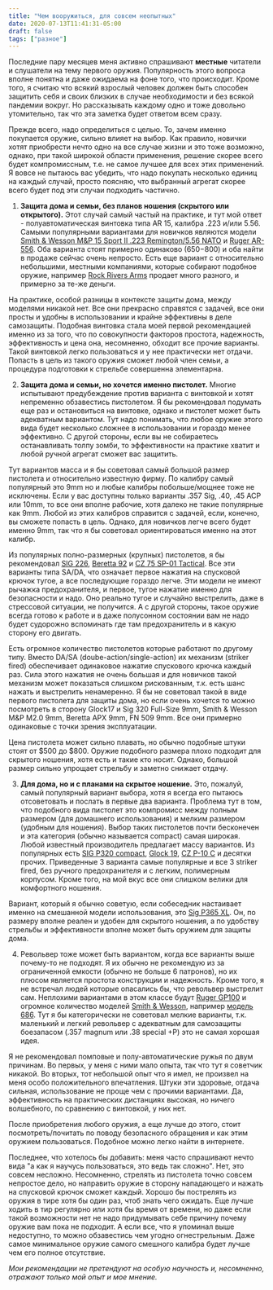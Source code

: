 ```yaml
---
title: "Чем вооружиться, для совсем неопытных"
date: 2020-07-13T11:41:31-05:00
draft: false
tags: ["разное"]
---
```


Последние пару месяцев меня активно спрашивают **местные** читатели и слушатели на тему первого оружия. Популярность этого вопроса вполне понятна и даже ожидаема на фоне того, что происходит. Кроме того, я считаю что всякий взрослый человек должен быть способен защитить себя и своих близких в случае необходимости и без всякой пандемии вокруг. Но рассказывать каждому одно и тоже довольно утомительно, так что эта заметка будет ответом всем сразу.

Прежде всего, надо определиться с целью. То, зачем именно покупается оружие, сильно влияет на выбор. Как правило, новички хотят приобрести нечто одно на все случае жизни и это тоже возможно, однако, при такой широкой области применения, решение скорее всего будет компромиссным, т.е. не самое лучшее для всех этих применений. Я вовсе не пытаюсь вас убедить, что надо покупать несколько единиц на каждый случай, просто поясняю, что выбранный агрегат скорее всего будет под эти случаи подходить частично.

1. **Защита дома и семьи, без планов ношения (скрытого или открытого).** Этот случай самый частый на практике, и тут мой ответ - полуавтоматическая винтовка типа AR 15, калибра .223 и/или 5.56. Самыми популярными вариантами для новичков являются модели [Smith & Wesson M&P 15 Sport II .223 Remington/5.56 NATO](https://www.smith-wesson.com/firearms/mp-15-sport-ii) и [Ruger AR-556](https://ruger.com/products/ar556/models.html). Оба варианта стоят примерно одинаково ($650-$800) и оба найти в продаже сейчас очень непросто. Есть еще вариант с относительно небольшими, местными компаниями, которые собирают подобное оружие, например [Rock Rivers Arms](https://www.rockriverarms.com/index.cfm?fuseaction=category.display&category_ID=9) продает много разного, и примерно за те-же деньги. 

На практике, особой разницы в контексте защиты дома, между моделями никакой нет. Все они прекрасно справятся с задачей, все они просты и удобны в использовании и крайне эффективны в деле самозащиты. Подобная винтовка стала моей первой рекомендацией именно из за того, что по совокупности факторов простота, надежность, эффективность и цена она, несомненно, обходит все прочие варианты. Такой винтовкой легко пользоваться и у нее практически нет отдачи. Попасть в цель из такого оружия сможет любой член семьи, а процедура подготовки к стрельбе совершенна элементарна.

2. **Защита дома и семьи, но хочется именно пистолет.** Многие испытывают предубеждение против варианта с винтовкой и хотят непременно обзавестись пистолетом. Я бы рекомендовал подумать еще раз и остановиться на винтовке, однако и пистолет может быть адекватным вариантом. Тут надо понимать, что любое оружие этого вида будет несколько сложнее в использовании и гораздо менее эффективно. С другой стороны, если вы не собираетесь останавливать толпу зомби, то эффективности на практике хватит и любой ручной агрегат сможет вас защитить.

Тут вариантов масса и я бы советовал самый большой размер пистолета и относительно известную фирму. По калибру самый популярный это 9mm но и любые калибры побольше/мощнее тоже не исключены. Если у вас доступны только варианты .357 Sig, .40, .45 ACP или 10mm, то все они вполне рабочие, хотя далеко не такие популярные как 9mm. Любой из этих калибров справится с задачей, если, конечно, вы сможете попасть в цель. Однако, для новичков легче всего будет именно 9mm, так что я бы советовал ориентироваться именно на этот калибр.

Из популярных полно-размерных (крупных) пистолетов, я бы рекомендовал [SIG 226](https://www.sigsauer.com/products/firearms/pistols/p226/), [Beretta 92](https://www.beretta.com/en/92-g/) и [CZ 75 SP-01 Tactical](https://cz-usa.com/product/cz-75-sp-01-tactical-9mm-black-3-dot-tritium-sights-18-rd-mags/). Все эти варианты типа SA/DA, что означает первое нажатия на спусковой крючок тугое, а все последующие гораздо легче. Эти модели не имеют рычажка предохранителя, и первое, тугое нажатие именно для безопасности и надо. Оно реально тугое и случайно выстрелить, даже в стрессовой ситуации, не получится. А с другой стороны, такое оружие всегда готово к работе и в даже полусонном состоянии вам не надо будет судорожно вспоминать где там предохранитель и в какую сторону его двигать.

Есть огромное количество пистолетов которые работают по другому типу. Вместо DA/SA (doube-action/single-action) их механизм (striker fired) обеспечивает одинаковое нажатие спускового крючка каждый раз. Сила этого нажатия не очень большая и для новичков такой механизм может показаться слишком рискованным, т.к. есть шанс нажать и выстрелить ненамеренно. Я бы не советовал такой в виде первого пистолета для защиты дома, но если очень хочется то можно посмотреть в сторону Glock17 и Sig 320 Full-Size 9mm, Smith & Wesson M&P M2.0 9mm, Beretta APX 9mm, FN 509 9mm. Все они примерно одинаковые с точки зрения эксплуатации.

Цена пистолета может сильно плавать, но обычно подобные штуки стоят от $500 до $800. Оружие подобного размера плохо подходит для скрытого ношения, хотя есть и такие кто носит. Однако, большой размер сильно упрощает стрельбу и заметно снижает отдачу. 

3. **Для дома, но и с планами на скрытое ношение.** Это, пожалуй, самый популярный вариант выбора, хотя я всегда его пытаюсь отсоветовать и послать в первые два варианта. Проблема тут в том, что подобного вида пистолет это компромисс между полным размером (для домашнего использования) и мелким размером (удобным для ношения). Выбор таких пистолетов почти бесконечен и эта категория (обычно называется compact) самая широкая. Любой известный производитель предлагает массу вариантов. Из популярных есть [SIG P320 compact](https://www.sigsauer.com/store/p320-nitron-compact.html), [Glock 19](https://us.glock.com/en/pistols/g19), [CZ P-10 C](https://cz-usa.com/product/cz-p-10-c/) и десятки прочих. Приведенные 3 варианта самые популярные и все 3 striker fired, без ручного предохранителя и с легким, полимерным корпусом. Кроме того, на мой вкус все они слишком велики для комфортного ношения.

Вариант, который я обычно советую, если собеседник настаивает именно на смешанной модели использования, это [Sig P365 XL](https://www.sigsauer.com/store/p365-xl.html). Он, по размеру вполне реален и удобен для скрытого ношения, а по удобству стрельбы и эффективности вполне может быть оружием для защиты дома.

4. Револьвер тоже может быть вариантом, когда все варианты выше почему-то не подходят. Я их обычно не рекомендую из за ограниченной емкости (обычно не больше 6 патронов), но их плюсом является простота конструкции и надежность. Кроме того, я не встречал людей которые опасались бы, что револьвер выстрелит сам. Неплохими вариантами в этом классе будут [Ruger GP100](https://ruger.com/products/gp100/models.html) и огромное количество моделей [Smith & Wesson](https://www.smith-wesson.com/revolvers), например [модель 686](https://www.smith-wesson.com/firearms/model-686). Тут я бы категорически не советовал мелкие варианты, т.к. маленький и легкий револьвер с адекватным для самозащиты боезапасом (.357 magnum или .38 special +P) это не самая хорошая идея. 

Я не рекомендовал помповые и полу-автоматические ружья по двум причинам. Во первых, у меня с ними мало опыта, так что тут я советчик никакой. Во вторых, тот небольшой опыт что я имел, не произвел на меня особо положительного впечатления. Штуки эти здоровые, отдача сильная, использование не проще чем с прочими вариантами. Да, эффективность на практических дистанциях высокая, но ничего волшебного, по сравнению с винтовкой, у них нет. 

После приобретения любого оружия, а еще лучше до этого, стоит посмотреть/почитать по поводу безопасного обращения и как этим оружием пользоваться. Подобное можно легко найти в интернете. 

Последнее, что хотелось бы добавить: меня часто спрашивают нечто вида "а как я научусь пользоваться, это ведь так сложно". Нет, это совсем несложно. Несомненно, стрелять из пистолета точно совсем непростое дело, но направить оружие в сторону нападающего и нажать на спусковой крючок сможет каждый. Хорошо бы пострелять из оружия в тире хотя бы один раз, чтоб знать чего ожидать. Еще лучше ходить в тир регулярно или хотя бы время от времени, но даже если такой возможности нет не надо придумывать себе причину почему оружие вам пока не подходит. А если все, что я упоминал выше недоступно, то можно обзавестись чем угодно огнестрельным. Даже самое минимальное оружие самого смешного калибра будет лучше чем его полное отсутствие.

_Мои рекомендации не претендуют на особую научность и, несомненно, отражают только мой опыт и мое мнение._ 
